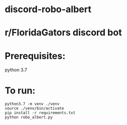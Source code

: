 # discord-robo-albert
# r/FloridaGators discord bot

# Prerequisites:
python 3.7

# To run:
```
python3.7 -m venv ./venv
source ./venv/bin/activate
pip install -r requirements.txt
python robo_albert.py
```

